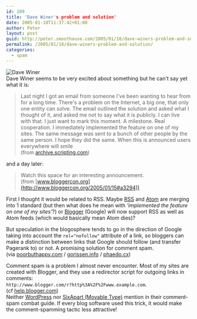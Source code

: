 ```yaml
---
id: 109
title: 'Dave Winer's problem and solution'
date: 2005-01-18T11:37:42+01:00
author: Peter
layout: post
guid: http://peter.smoothouse.com/2005/01/18/dave-winers-problem-and-solution/
permalink: /2005/01/18/dave-winers-problem-and-solution/
categories:
  - spam
---
```

![Dave Winer](http://www.pixagogo.com/S5!bRz4QtUrC9nAN5ymeI1kzSot7bag3MMew8GHk2PJvQ6AMKpMLT6taL3zDP6hbkfTDoxKPs8a!2ki-Sekon!EnSGnRAa61jo1DbcU!ZNgM8_/DaveWiner.jpg)  
Dave Winer seems to be very excited about something but he can't say yet what it is:

> Last night I got an email from someone I've been wanting to hear from for a long time. There's a problem on the Internet, a big one, that only one entity can solve. The email outlined the solution and asked what I thought of it, and asked me not to say what it is publicly. I can live with that. I just want to mark this moment. A milestone. Real cooperation. I immediately implemented the feature on one of my sites. The same message was sent to a bunch of other people by the same person. I hope they did the same. When this is announced users everywhere will smile  
> (from [archive.scripting.com](http://archive.scripting.com/2005/01/14))

and a day later:

> Watch this space for an interesting announcement.  
> (from [www.bloggercon.org](http://www.bloggercon.org/2005/01/15#a3294))

First I thought it would be related to RSS. Maybe [RSS](http://blogs.law.harvard.edu/tech/rss) and [Atom](http://www.atomenabled.org/) are merging into 1 standard (but then what does he mean with _&#8216;implemented the feature on one of my sites'_?) or [Blogger](http://www.blogger.com) (Google) will now support RSS as well as Atom feeds (which would basically mean Atom dies)?

But speculation in the blogosphere tends to go in the direction of Google taking into account the `rel="nofollow"` attribute of a link, so bloggers can make a distinction between links that Google should follow (and transfer Pagerank to) or not. A promising solution for comment spam.  
(via [poorbuthappy.com](http://poorbuthappy.com/ease/archives/2005/01/17/2424/google-hits-comment-spammers-hard) / [gorissen.info](http://www.gorissen.info/Pierre/item/2005/1/17/einde-aan-comment-spam) / [phaedo.cx](http://phaedo.cx/archives/2005/01/16/relnofollow/))

Comment spam is a problem I almost never encounter. Most of my sites are created with Blogger, and they use a redirector script for outgoing links in comments:  
`http://www.blogger.com/r?http%3A%2F%2Fwww.example.com`.  
(cf [help.blogger.com](http://help.blogger.com/bin/answer.py?answer=808&topic=12))  
Neither [WordPress](http://codex.wordpress.org/Combat_Comment_Spam) nor [SixApart (Movable Type)](http://sixapart.com/pronet/comment_spam.html) mention in their comment-spam combat guide. If every blog software used this trick, it would make the comment-spamming tactic less attractive!